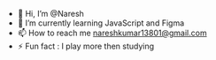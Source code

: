 - 👋 Hi, I’m @Naresh
- 🌱 I’m currently learning JavaScript and Figma
- 📫 How to reach me nareshkumar13801@gmail.com
- ⚡ Fun fact : I play more then studying
<!---
Naresh13806/Naresh13806 is a ✨ special ✨ repository because its `README.md` (this file) appears on your GitHub profile.
You can click the Preview link to take a look at your changes.
--->
